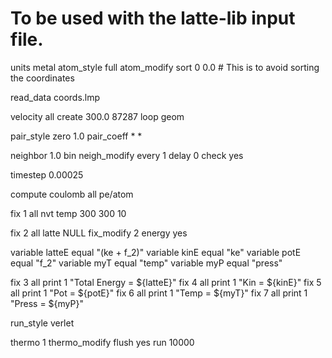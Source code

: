 # To be used with the latte-lib input file.  

units		metal
atom_style	full
atom_modify    sort 0 0.0  # This is to avoid sorting the coordinates

read_data coords.lmp

velocity	all create 300.0 87287 loop geom

pair_style zero 1.0
pair_coeff	* *  

neighbor	1.0 bin
neigh_modify every 1 delay 0 check yes 

timestep 0.00025

compute coulomb all pe/atom 

fix		1 all nvt temp 300 300  10

fix   2 all latte NULL
fix_modify      2 energy yes

variable latteE equal "(ke + f_2)"
variable kinE equal "ke"
variable potE equal "f_2"
variable myT equal "temp"
variable myP equal "press"

fix 3 all print 1 "Total Energy = ${latteE}"
fix 4 all print 1 "Kin = ${kinE}"
fix 5 all print 1 "Pot = ${potE}"
fix 6 all print 1 "Temp = ${myT}"
fix 7 all print 1 "Press = ${myP}"

run_style verlet

thermo 1
thermo_modify flush yes
run		10000


